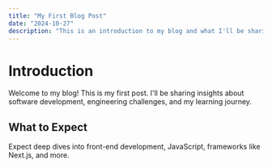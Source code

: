 ```yaml
---
title: "My First Blog Post"
date: "2024-10-27"
description: "This is an introduction to my blog and what I'll be sharing."
---
```


# Introduction

Welcome to my blog! This is my first post. I'll be sharing insights about software development, engineering challenges, and my learning journey.

## What to Expect

Expect deep dives into front-end development, JavaScript, frameworks like Next.js, and more.
